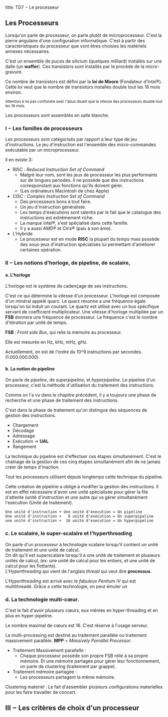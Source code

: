 title: TD7 − Le processeur

## Les Processeurs

Lorsqu'on parle de processeur, on parle plutôt de microprocesseur. C'est la pierre 
angulaire d'une configuration informatique. C'est à partir des caractéristiques 
du processeur que vont êtres choisies les matériels annexes nécessaires. 

C'est un ensemble de puces de silicium (quelques milliard) installés sur une dalle 
(un **waffer**). Ces transistors sont installés par le procède de la micro-gravure. 

Ce nombre de transistors est défini par la **loi de Moore** (Fondateur d'Intel&reg;). 
Cette loi veut que le nombre de transistors installés double tout les 18 mois environ. 

<small>Attention à ne pas confondre avec l'abus disant que la vitesse des processeurs 
double tout les 18 mois. </small>

Les processeurs sont assemblés en salle blanche. 



### I − Les familles de processeurs

Les processeurs sont catégorisés par rapport à leur type de jeu d'instructions. 
Le jeu d'instruction est l'ensemble des micro-commandes exécutable par un 
microprocesseur. 

Il en existe 3:



* RISC : *Reduced Instruction Set of Command*
    * Malgré leur nom, sont les jeux de processeur les plus
        performants sur de longues periodes. Il ne possède que des instructions 
        corresponstant aux fonctions qu'ils doivent gérer. 
    * (Les ordinateurs Macintosh de chez Apple)
* CISC : *Complex Instruction Set of Command*
    * Des processeurs bons à tout faire. 
    * Un jeu d'instruction généraliste. 
    * Les temps d'exécutions sont ralentis par le fait que le catalogue des instructions
        est extrêmement riche. 
    * La marque Intel&reg;, s'est spécialisé dans cette famille. 
    * Il y a aussi AMD&reg; et Cirix&reg; (paix à son âme). 
* L'Hybride
    * Le processeur est en mode **RISC** la plupart du temps mais possède des sous-jeux 
    d'instruction spécialisés lui permettant d'améliorer certaines opération. 

### II − Les notions d'horloge, de pipeline, de scalaire, 

#### a. L'horloge

L'horloge est le système de cadençage de ses instructions. 

C'est ce qui détermine la vitesse d'un processeur. L'horloge est composée 
d'un minéral appelé quarz. Le quarz résonne a une fréquence égale lorsqu'on 
lui induit un courant. Le quartz est utilisé avec un bus spécifique servant de 
coefficient multiplicateur. Une vitesse d'horloge multipliée par un **FSB** donnera 
une fréquence de processeur. La fréquence c'est le nombre d'itération par unité de 
temps. 

**FSB** : *Front side Bus*, qui relie la mémoire au processeur. 

Elle est mesurée en Hz, kHz, mHz, gHz. 

Actuellement, on est de l'ordre du 10^9 instructions par secondes. (1.000.000.000). 

#### b. La notion de pipeline

On parle de *pipeline*, de *superpipeline*, et *hyperpipeline*. Le pipeline d'un 
processeur, c'est la méthode d'utilisation du traitement des instructions. 

Comme on l'a vu dans le chapitre précédent, il y a toujours une phase de 
recherche et une phase de traitement des instructions. 

C'est dans la phase de traitement qu'on distingue des séquences de gestion 
des instructions. 

* Chargement 
* Décodage 
* Adressage 
* Exécution -> **UAL**
* Rangement

La technique du pipeline est d'effectuer ces étapes simultanément. C'est le 
chaînage de la gestion de ces cinq étapes simultanément afin de ne jamais 
créer de temps d'inaction. 

Tout les processeurs utilisent depuis longtemps cette technique du pipeline. 

Cette création de pipeline a obligé à modifier la gestion des instructions. 
Il est en effet nécessaire d'avoir une unité spécialisée pour gérer la file 
d'attente (unité d'instruction et une autre qui va gérer simultanément 
l'exécution (Unité de traitement). 

~~~
Une unité d'instruction + Une unité d'execution = Un pipeline
Une unité d'instruction +   8 unité d'execution = Un superpipeline
une unité d'instruction +  16 unité d'execution = Un hyperpipeline
~~~

### c. Le scalaire, le super-scalaire et l'hyperthreading

On parle d'un processeur à technologie scalaire lorsqu'il contient un 
unité de traitement et une unité de calcul. <br />
On dit qu'il est superscalaire lorsqu'il a une unité de traitement et 
plusieurs unités de calcul, (ex: une unité de calcul pour les entiers, 
et une unité de calcul pour les flottants). <br />
L'*Hyperthreading* qui vient de l'anglais *thread* qui veut dire **processus**. 

L'*Hyperthreading* est arrivé avec le *fabuleux Pentium IV* qui est multithreadé. 
Grâce a cette technologie, on peut émuler un 

### d. La technologie multi-cœur. 

C'est le fait d'avoir plusieurs cœurs, eux mêmes en hyper-threading et en plus 
en hyper-pipeline. 

Le nombre maximal de cœurs est 16. C'est réserve à l'usage serveur. 

Le multi-processing est destiné au traitement parallèle ou traitement 
massivement parallèle. **MPP** = *Massively Parrallel Processor*. 

* Traitement Massivement parallelle : 
    * Chaque processeur possède son propre FSB relié à sa propre mémoire. 
    Et une mémoire partagée pour gérer leur fonctionnement, on parle de 
    clustering (traitement par grappe). 
* Traitement mémoire partagée : 
    * Les processeurs partagent la même mémoire. 

Clustering materiel : Le fait d'assembler plusieurs configurations 
materielles pour les faire travailler de concert. 


## III − Les critères de choix d'un processeur

